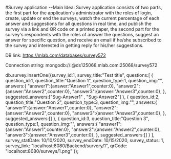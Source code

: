 #Survey application
--Main Idea: 
Survey application consists of two parts, the first part for the application's administrator with the roles of login, create, update or end the surveys, watch the current percentage of each answer and suggestions for all questions in real time, and publish the survey via a link and QR code on a printed paper, the second part for the survey's respondents with the roles of answer the questions, suggest an answer for specific question, and receive an email if he/she subscribed to the survey and interested in getting reply for his/her suggestions.

DB link: https://mlab.com/databases/survey572

Connection string: mongodb://<dbuser>:<dbpassword>@ds125068.mlab.com:25068/survey572

db.survey.insertOne({survey_id:1,
survey_title:"Test title",
questions:[
{
    question_id:1,
    question_title:"Question 1",
    question_type:1,
    question_img:"",
    answers:{
        "answer1":{answer:"Answer1",counter:0},
        "answer2":{answer:"Answer2",counter:0},
        "answer3":{answer:"Answer3",counter:0},
    },
    suggested_answers:["Sug-Answer1" , "Sug-Answer2"]
},
{
    question_id:2,
    question_title:"Question 2",
    question_type:3,
    question_img:"",
     answers:{
        "answer1":{answer:"Answer1",counter:0},
        "answer2":{answer:"Answer2",counter:0},
        "answer3":{answer:"Answer3",counter:0},
    },
    suggested_answers:[]
},
{
    question_id:3,
    question_title:"Question 3",
    question_type:1,
    question_img:"",
     answers:{
        "answer1":{answer:"Answer1",counter:0},
        "answer2":{answer:"Answer2",counter:0},
        "answer3":{answer:"Answer3",counter:0},
    },
    suggested_answers:[]
}
],
survey_statDate: 10/10/2020,
survey_endDate: 10/15/2020,
survey_status: 1,
survey_link: "localhost:8080/Backend/survery/1",
qrCode: "localhost:8080/surveys/1.png"
});

